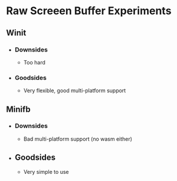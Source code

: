 # Raw Screeen Buffer Experiments

## Winit

- ### Downsides
    - Too hard
- ### Goodsides
    - Very flexible, good multi-platform support

## Minifb

- ### Downsides
    - Bad multi-platform support (no wasm either)
- ## Goodsides
    - Very simple to use
